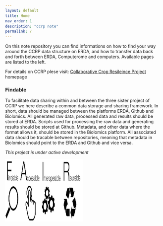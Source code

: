 ```yaml
---
layout: default
title: Home
nav_order: 1
description: "ccrp note"
permalink: /
---
```


On this note repository you can find informations on how to find your way around the CCRP data structure on ERDA, and how to transfer data back and forth between ERDA, Computerome and computers. Available pages are listed to the left.

For details on CCRP plese visit:
[Collaborative Crop Resileince Project](https://ccrp.vcl.ncsu.edu/) homepage

### Findable
To facilitate data sharing within and between the three sister project of CCRP we here describe a common data storage and sharing framework.
In short, data should be managed between the platforms ERDA, Github and Biolomics. All generated raw data, processed data and results should be stored at ERDA. Scripts used for processing the raw data and generating results should be stored at Github. Metadata, and other data where the format allows it, should be stored in the Biolomics platform. All associated data should be tracable between repositories, meaning that metadata in Biolomics should point to the ERDA and Github and vice versa.


*This project is under active development*





<img src="FAIR_data_principles-1024x323.jpg" width="250" height="200" />
